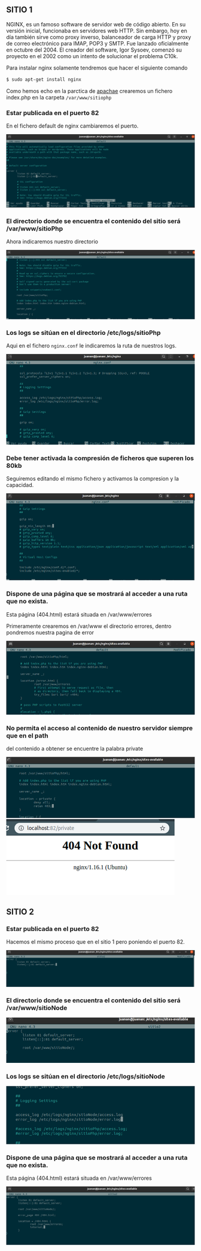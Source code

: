 ## SITIO 1

NGINX, es un famoso software de servidor web de código abierto. En su versión inicial, funcionaba en servidores web HTTP. Sin embargo, hoy en día también sirve como proxy inverso, balanceador de carga HTTP y proxy de correo electrónico para IMAP, POP3 y SMTP. Fue lanzado oficialmente en octubre del 2004. El creador del software, Igor Sysoev, comenzó su proyecto en el 2002 como un intento de solucionar el problema C10k.

Para instalar nginx solamente tendremos que hacer el siguiente comando

```markdown
$ sudo apt-get install nginx
```

Como hemos echo en la parctica de [apachae](https://juanantoniogisbert.github.io/Apache.github.io/) crearemos un fichero index.php en la carpeta `/var/www/sitiophp`

### Estar publicada en el puerto 82

En el fichero default de nginx cambiaremos el puerto.

![Alt text](images/cap1.png?raw=true "Title")

### El directorio donde se encuentra el contenido del sitio será /var/www/sitioPhp

Ahora indicaremos nuestro directorio

![Alt text](images/cap2.png?raw=true "Title")


### Los logs se sitúan en el directorio /etc/logs/sitioPhp

Aqui en el fichero `nginx.conf` le indicaremos la ruta de nuestros logs.

![Alt text](images/cap3.png?raw=true "Title")


### Debe tener activada la compresión de ficheros que superen los 80kb

Seguiremos editando el mismo fichero y activamos la compresion y la capacidad.

![Alt text](images/cap4.png?raw=true "Title")

### Dispone de una página que se mostrará al acceder a una ruta que no exista.
Esta página (404.html) estará situada en /var/www/errores

Primeramente crearemos en /var/www el directorio errores, dentro pondremos nuestra pagina de error

![Alt text](images/cap5.png?raw=true "Title")


### No permita el acceso al contenido de nuestro servidor siempre que en el path
del contenido a obtener se encuentre la palabra private

![Alt text](images/cap6.png?raw=true "Title")
![Alt text](images/cap7.png?raw=true "Title")


## SITIO 2

### Estar publicada en el puerto 82

Hacemos el mismo proceso que en el sitio 1 pero poniendo el puerto 82.

![Alt text](images/cap8.png?raw=true "Title")

### El directorio donde se encuentra el contenido del sitio será /var/www/sitioNode

![Alt text](images/cap9.png?raw=true "Title")

### Los logs se sitúan en el directorio /etc/logs/sitioNode

![Alt text](images/cap10.png?raw=true "Title")


### Dispone de una página que se mostrará al acceder a una ruta que no exista.
Esta página (404.html) estará situada en /var/www/errores

![Alt text](images/cap11.png?raw=true "Title")